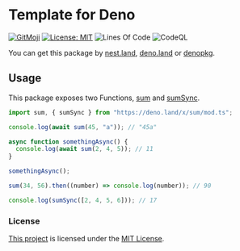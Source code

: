 # Template for Deno

[![GitMoji](https://img.shields.io/badge/Gitmoji-%F0%9F%8E%A8%20-FFDD67.svg)](https://gitmoji.dev)
[![License: MIT](https://img.shields.io/badge/License-MIT-blue.svg)](https://opensource.org/licenses/MIT)
![Lines Of Code](https://img.shields.io/tokei/lines/github.com/UltiRequiem/deno-template?color=blue&label=Total%20Lines)
![CodeQL](https://github.com/UltiRequiem/deno-template/workflows/CodeQL/badge.svg)

You can get this package by [nest.land](https://nest.land/package/template),
[deno.land](https://deno.land/x/template) or [denopkg](https://denopkg.com/UltiRequiem/deno-template/mod.ts).

## Usage

This package exposes two Functions,
[sum](https://github.com/UltiRequiem/deno-sum/blob/main/mod.ts#L9) and
[sumSync](https://github.com/UltiRequiem/deno-sum/blob/main/mod.ts#L18).

```typescript
import sum, { sumSync } from "https://deno.land/x/sum/mod.ts";

console.log(await sum(45, "a")); // "45a"

async function somethingAsync() {
  console.log(await sum(2, 4, 5)); // 11
}

somethingAsync();

sum(34, 56).then((number) => console.log(number)); // 90

console.log(sumSync([2, 4, 5, 6])); // 17
```

### License

[This project](https://deno.land/x/template) is licensed under the
[MIT License](./LICENSE.md).
